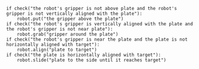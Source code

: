 
    if check("the robot's gripper is not above plate and the robot's gripper is not vertically aligned with the plate"):
        robot.put("the gripper above the plate")
    if check("the robot's gripper is vertically aligned with the plate and the robot's gripper is not near plate"):
        robot.grab("gripper around the plate")
    if check("the robot's gripper is near the plate and the plate is not horizontally aligned with target"):
        robot.align("plate to target")
    if check("the plate is horizontally aligned with target"):
        robot.slide("plate to the side until it reaches target")